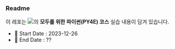 ### Readme

이 레포는 [![](https://img.shields.io/badge/-Naver_Boostcourse-03C75A?style=flat-square&logo=naver&logoColor=white&link=https://www.boostcourse.org/cs122)](https://www.boostcourse.org/cs122)의 **모두를 위한 파이썬(PY4E) 코스** 실습 내용이 담겨 있습니다.

- 🍎 Start Date : 2023-12-26  
- 🙌 End Date : ??